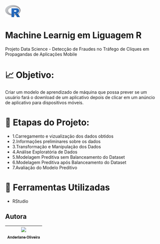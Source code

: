 <img src='dataset/Rlogo.png' width='50'>

# Machine Learnig em Liguagem R
Projeto Data Science - Detecção de Fraudes no Tráfego de Cliques em Propagandas de Aplicações Mobile


# :chart_with_upwards_trend: Objetivo:

Criar um modelo de aprendizado de máquina que possa prever se um usuário fará o download de um aplicativo depois de clicar em um anúncio de aplicativo para dispositivos móveis.


# :calendar: Etapas do Projeto:

- 1.Carregamento e vizualização dos dados obtidos
- 2.Informações preliminares sobre os dados
- 3.Transformação e Manipulação dos Dados
- 4.Análise Exploratória de Dados
- 5.Modelagem Preditiva sem Balanceamento do Dataset
- 6.Modelagem Preditiva após Balanceamento do Dataset
- 7.Avaliação do Modelo Preditivo


# :open_file_folder: Ferramentas Utilizadas

- RStudio


## Autora

| [<img loading="lazy" src="https://avatars.githubusercontent.com/u/73066557?s=400&u=a760a49e8548efa99cea7c9052e92b3784f3c7f2&v=4" width=115><br><sub>Anderlane Oliveira</sub>](https://github.com/anderlaneoliveira) |
| :---: |
